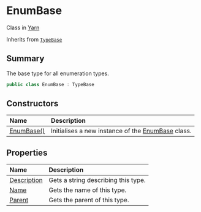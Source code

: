 # EnumBase

Class in [Yarn](/docs/api/csharp/yarn.md)

Inherits from [`TypeBase`](/docs/api/csharp/yarn.typebase.md)

## Summary


The base type for all enumeration types.


```csharp
public class EnumBase : TypeBase
```

## Constructors

|Name|Description|
|:---|:---|
|[EnumBase()](/docs/api/csharp/yarn.enumbase..ctor.md)|Initialises a new instance of the  <a href="yarn.enumbase.md">EnumBase</a>  class.|

## Properties

|Name|Description|
|:---|:---|
|[Description](/docs/api/csharp/yarn.enumbase.description.md)|Gets a string describing this type.|
|[Name](/docs/api/csharp/yarn.enumbase.name.md)|Gets the name of this type.|
|[Parent](/docs/api/csharp/yarn.enumbase.parent.md)|Gets the parent of this type.|

